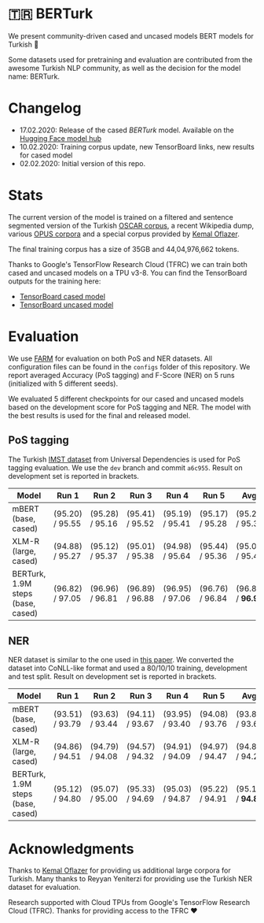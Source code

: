 # 🇹🇷 BERTurk

We present community-driven cased and uncased models BERT models for Turkish 🎉

Some datasets used for pretraining and evaluation are contributed from the
awesome Turkish NLP community, as well as the decision for the model name: BERTurk.

# Changelog

* 17.02.2020: Release of the cased *BERTurk* model.
              Available on the [Hugging Face model hub](https://huggingface.co/dbmdz/bert-base-turkish-cased)
* 10.02.2020: Training corpus update, new TensorBoard links, new results for cased model
* 02.02.2020: Initial version of this repo.

# Stats

The current version of the model is trained on a filtered and sentence
segmented version of the Turkish [OSCAR corpus](https://traces1.inria.fr/oscar/),
a recent Wikipedia dump, various [OPUS corpora](http://opus.nlpl.eu/) and a
special corpus provided by [Kemal Oflazer](http://www.andrew.cmu.edu/user/ko/).

The final training corpus has a size of 35GB and 44,04,976,662 tokens.

Thanks to Google's TensorFlow Research Cloud (TFRC) we can train both cased and
uncased models on a TPU v3-8. You can find the TensorBoard outputs for
the training here:

* [TensorBoard cased model](https://tensorboard.dev/experiment/ZgFk8LclQOKdW0pYWviLMg/)
* [TensorBoard uncased model](https://tensorboard.dev/experiment/5LlD11cWRwexyqKSEPPXGA/)

# Evaluation

We use [FARM](https://github.com/deepset-ai/FARM) for evaluation on both PoS and NER datasets.
All configuration files can be found in the `configs` folder of this repository. We report
averaged Accuracy (PoS tagging) and F-Score (NER) on 5 runs (initialized with 5 different seeds).

We evaluated 5 different checkpoints for our cased and uncased models based on the development
score for PoS tagging and NER. The model with the best results is used for the final and released
model.

## PoS tagging

The Turkish [IMST dataset](https://github.com/UniversalDependencies/UD_Turkish-IMST) 
from Universal Dependencies is used for PoS tagging evaluation. We use the `dev` branch and
commit `a6c955`. Result on development set is reported in brackets.


| Model                                  | Run 1           | Run 2           | Run 3           | Run 4           | Run 5           | Avg.
| -------------------------------------- | --------------- | --------------- | --------------- | --------------- | --------------- | -------------------
| mBERT (base, cased)                    | (95.20) / 95.55 | (95.28) / 95.16 | (95.41) / 95.52 | (95.19) / 95.41 | (95.17) / 95.28 | (95.25) / 95.38
| XLM-R (large, cased)                   | (94.88) / 95.27 | (95.12) / 95.37 | (95.01) / 95.38 | (94.98) / 95.64 | (95.44) / 95.36 | (95.09) / 95.40
| BERTurk, 1.9M steps (base, cased)      | (96.82) / 97.05 | (96.96) / 96.81 | (96.89) / 96.88 | (96.95) / 97.06 | (96.76) / 96.84 | (96.88) / **96.93**

## NER

NER dataset is similar to the one used in [this paper](https://www.aclweb.org/anthology/P11-3019/).
We converted the dataset into CoNLL-like format and used a 80/10/10 training, development and test split.
 Result on development set is reported in brackets.

| Model                                  | Run 1           | Run 2           | Run 3           | Run 4           | Run 5           | Avg.
| -------------------------------------- | --------------- | --------------- | --------------- | --------------- | --------------- | -------------------
| mBERT (base, cased)                    | (93.51) / 93.79 | (93.63) / 93.44 | (94.11) / 93.67 | (93.95) / 93.40 | (94.08) / 93.76 | (93.86) / 93.61
| XLM-R (large, cased)                   | (94.86) / 94.51 | (94.79) / 94.08 | (94.57) / 94.32 | (94.91) / 94.09 | (94.97) / 94.47 | (94.82) / 94.29
| BERTurk, 1.9M steps (base, cased)      | (95.12) / 94.80 | (95.07) / 95.00 | (95.33) / 94.69 | (95.03) / 94.87 | (95.22) / 94.91 | (95.15) / **94.85**

# Acknowledgments

Thanks to [Kemal Oflazer](http://www.andrew.cmu.edu/user/ko/) for providing us
additional large corpora for Turkish. Many thanks to Reyyan Yeniterzi for providing
use the Turkish NER dataset for evaluation.

Research supported with Cloud TPUs from Google's TensorFlow Research Cloud (TFRC).
Thanks for providing access to the TFRC ❤️
